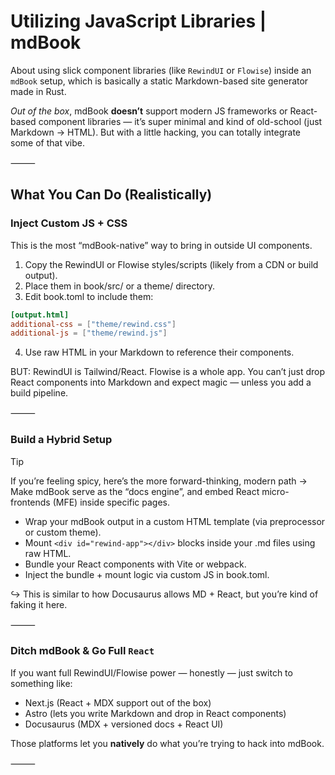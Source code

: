 # Utilizing JavaScript Libraries | mdBook

About using slick component libraries (like `RewindUI` or `Flowise`) inside an `mdBook` setup, which is basically a static Markdown-based site generator made in Rust.

*Out of the box*, mdBook **doesn’t** support modern JS frameworks or React-based component libraries — it’s super minimal and kind of old-school (just Markdown → HTML). But with a little hacking, you can totally integrate some of that vibe.

⸻

## What You Can Do (Realistically)

### Inject Custom JS + CSS

This is the most “mdBook-native” way to bring in outside UI components.

1. Copy the RewindUI or Flowise styles/scripts (likely from a CDN or build output).
2. Place them in book/src/ or a theme/ directory.
3. Edit book.toml to include them:


```toml
[output.html]
additional-css = ["theme/rewind.css"]
additional-js = ["theme/rewind.js"]
```

4.	Use raw HTML in your Markdown to reference their components.

BUT: RewindUI is Tailwind/React. Flowise is a whole app. You can’t just drop React components into Markdown and expect magic — unless you add a build pipeline.

⸻

### Build a Hybrid Setup

> [!TIP]
> If you’re feeling spicy, here’s the more forward-thinking, modern path -> Make mdBook serve as the “docs engine”, and embed React micro-frontends (MFE) inside specific pages.

- Wrap your mdBook output in a custom HTML template (via preprocessor or custom theme).
- Mount `<div id="rewind-app"></div>` blocks inside your .md files using raw HTML.
- Bundle your React components with Vite or webpack.
- Inject the bundle + mount logic via custom JS in book.toml.

↪ This is similar to how Docusaurus allows MD + React, but you’re kind of faking it here.

⸻

### Ditch mdBook & Go Full `React`

If you want full RewindUI/Flowise power — honestly — just switch to something like:

- Next.js (React + MDX support out of the box)
- Astro (lets you write Markdown and drop in React components)
- Docusaurus (MDX + versioned docs + React UI)

Those platforms let you **natively** do what you’re trying to hack into mdBook.

⸻
